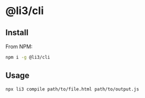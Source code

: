 # @li3/cli

## Install

From NPM:

```sh
npm i -g @li3/cli
```

## Usage

```sh
npx li3 compile path/to/file.html path/to/output.js

```
